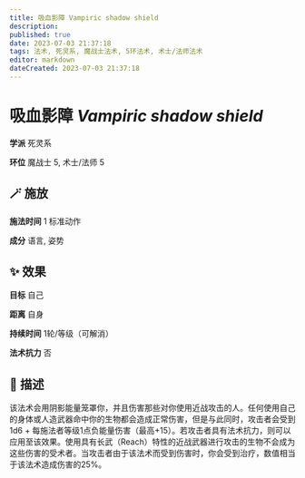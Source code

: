 ```yaml
---
title: 吸血影障 Vampiric shadow shield
description: 
published: true
date: 2023-07-03 21:37:18
tags: 法术, 死灵系, 魔战士法术, 5环法术, 术士/法师法术
editor: markdown
dateCreated: 2023-07-03 21:37:18
---
```


# **吸血影障** *Vampiric shadow shield*

**学派** 死灵系 

**环位** 魔战士 5, 术士/法师 5

## 🪄 施放

**施法时间** 1 标准动作

**成分** 语言, 姿势

## ✨ 效果 

**目标** 自己 

**距离** 自身  

**持续时间** 1轮/等级（可解消） 

**法术抗力** 否

## 📖 描述

该法术会用阴影能量笼罩你，并且伤害那些对你使用近战攻击的人。任何使用自己的身体或人造武器命中你的生物都会造成正常伤害，但是与此同时，攻击者会受到1d6 + 每施法者等级1点负能量伤害（最高+15）。若攻击者具有法术抗力，则可以应用至该效果。使用具有长武（Reach）特性的近战武器进行攻击的生物不会成为这些伤害的受术者。当攻击者由于该法术而受到伤害时，你会受到治疗，数值相当于该法术造成伤害的25%。
    